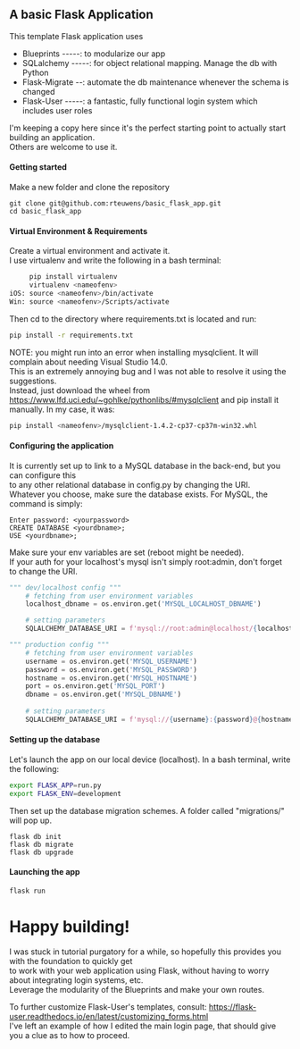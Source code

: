 ## A basic Flask Application
This template Flask application uses 
  - Blueprints -----: to modularize our app
  - SQLalchemy -----: for object relational mapping. Manage the db with Python
  - Flask-Migrate --: automate the db maintenance whenever the schema is changed
  - Flask-User -----: a fantastic, fully functional login system which includes user roles

I'm keeping a copy here since it's the perfect starting point to actually start building an application. <br>
Others are welcome to use it.

#### Getting started
Make a new folder and clone the repository
```git
git clone git@github.com:rteuwens/basic_flask_app.git
cd basic_flask_app
```

#### Virtual Environment & Requirements
Create a virtual environment and activate it. <br>
I use virtualenv and write the following in a bash terminal:
```sh
     pip install virtualenv 
     virtualenv <nameofenv>
iOS: source <nameofenv>/bin/activate
Win: source <nameofenv>/Scripts/activate
```
Then cd to the directory where requirements.txt is located and run:
```sh
pip install -r requirements.txt
```

NOTE: you might run into an error when installing mysqlclient. It will complain about needing Visual Studio 14.0. <br>
This is an extremely annoying bug and I was not able to resolve it using the suggestions. <br>
Instead, just download the wheel from https://www.lfd.uci.edu/~gohlke/pythonlibs/#mysqlclient and pip install it manually.
In my case, it was:
```sh
pip install <nameofenv>/mysqlclient-1.4.2-cp37-cp37m-win32.whl
```

#### Configuring the application 
It is currently set up to link to a MySQL database in the back-end, but you can configure this <br> 
to any other relational database in config.py by changing the URI. <br>
Whatever you choose, make sure the database exists. For MySQL, the command is simply:
```mysql
Enter password: <yourpassword>
CREATE DATABASE <yourdbname>;
USE <yourdbname>;
```
Make sure your env variables are set (reboot might be needed). <br>
If your auth for your localhost's mysql isn't simply root:admin, don't forget to change the URI.
```python
""" dev/localhost config """
    # fetching from user environment variables
    localhost_dbname = os.environ.get('MYSQL_LOCALHOST_DBNAME')

    # setting parameters
    SQLALCHEMY_DATABASE_URI = f'mysql://root:admin@localhost/{localhost_dbname}'
```
```python
""" production config """
    # fetching from user environment variables
    username = os.environ.get('MYSQL_USERNAME')
    password = os.environ.get('MYSQL_PASSWORD')
    hostname = os.environ.get('MYSQL_HOSTNAME')
    port = os.environ.get('MYSQL_PORT')
    dbname = os.environ.get('MYSQL_DBNAME')
    
    # setting parameters
    SQLALCHEMY_DATABASE_URI = f'mysql://{username}:{password}@{hostname}:{port}/{dbname}'
```

#### Setting up the database
Let's launch the app on our local device (localhost). In a bash terminal, write the following:
```sh
export FLASK_APP=run.py
export FLASK_ENV=development
```
Then set up the database migration schemes. A folder called "migrations/" will pop up.
```
flask db init
flask db migrate
flask db upgrade
```

#### Launching the app
```sh
flask run
```

# Happy building!
I was stuck in tutorial purgatory for a while, so hopefully this provides you with the foundation to quickly get <br>
to work with your web application using Flask, without having to worry about integrating login systems, etc. <br>
Leverage the modularity of the Blueprints and make your own routes. 

To further customize Flask-User's templates, consult: https://flask-user.readthedocs.io/en/latest/customizing_forms.html <br>
I've left an example of how I edited the main login page, that should give you a clue as to how to proceed.

